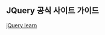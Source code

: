 ## JQuery 공식 사이트 가이드

[jQuery learn](https://learn.jquery.com/)




<!--stackedit_data:
eyJoaXN0b3J5IjpbMTU5MTM1ODY4Ml19
-->